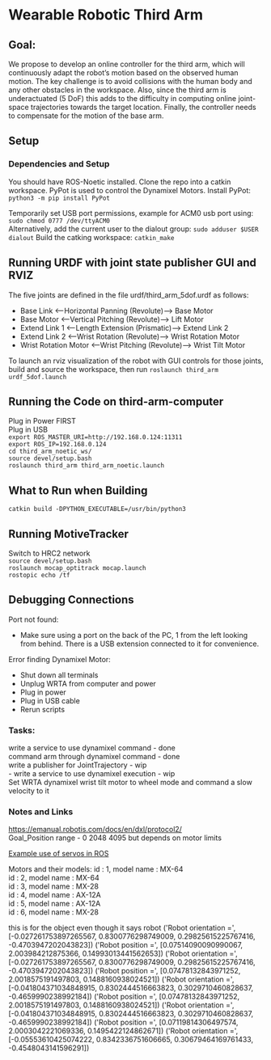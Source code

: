# Wearable Robotic Third Arm

## Goal:

We propose to develop an online controller for the third arm, which will continuously adapt the robot’s motion based on the 
observed human motion. The key challenge is to avoid collisions with the human body and any other obstacles in the workspace. Also, since the third arm is underactuated (5 DoF) this adds to the difficulty in computing online joint-space trajectories towards the target location. Finally, the controller needs to compensate for the motion of the base arm.

## Setup

### Dependencies and Setup
You should have ROS-Noetic installed. Clone the repo into a catkin workspace.
PyPot is used to control the Dynamixel Motors. Install PyPot: `python3 -m pip install PyPot`    
<!-- Install PyPot (Python 2.7): `pip install PyPot==3.3.1`   -->
Temporarily set USB port permissions, example for ACM0 usb port using: `sudo chmod 0777 /dev/ttyACM0`  
Alternatively, add the current user to the dialout group: `sudo adduser $USER dialout`
Build the catking workspace: `catkin_make`

## Running URDF with joint state publisher GUI and RVIZ
The five joints are defined in the file urdf/third_arm_5dof.urdf as follows:
* Base Link <--Horizontal Panning (Revolute)--> Base Motor
* Base Motor <--Vertical Pitching (Revolute)--> Lift Motor
* Extend Link 1 <--Length Extension (Prismatic)--> Extend Link 2
* Extend Link 2 <--Wrist Rotation (Revolute)--> Wrist Rotation Motor
* Wrist Rotation Motor <--Wrist Pitching (Revolute)--> Wrist Tilt Motor

To launch an rviz visualization of the robot with GUI controls for those joints, build and source the workspace, then run `roslaunch third_arm urdf_5dof.launch`

## Running the Code on third-arm-computer
Plug in Power FIRST  
Plug in USB  
`export ROS_MASTER_URI=http://192.168.0.124:11311`  
`export ROS_IP=192.168.0.124`  
`cd third_arm_noetic_ws/`  
`source devel/setup.bash`  
`roslaunch third_arm third_arm_noetic.launch`  

## What to Run when Building
`catkin build -DPYTHON_EXECUTABLE=/usr/bin/python3`  

## Running MotiveTracker
Switch to HRC2 network  
`source devel/setup.bash`  
`roslaunch mocap_optitrack mocap.launch`  
`rostopic echo /tf`  

## Debugging Connections

Port not found:
- Make sure using a port on the back of the PC, 1 from the left looking from behind. There is a USB extension connected to it for convenience.  

Error finding Dynamixel Motor:
- Shut down all terminals  
- Unplug WRTA from computer and power  
- Plug in power  
- Plug in USB cable  
- Rerun scripts  


### Tasks:

write a service to use dynamixel command - done  
command arm through dynamixel command - done  
write a publisher for JointTrajectory - wip  
	- write a service to use dynamixel execution - wip  
Set WRTA dynamixel wrist tilt motor to wheel mode and command a slow velocity to it

### Notes and Links

https://emanual.robotis.com/docs/en/dxl/protocol2/  
Goal_Position range - 0 2048 4095 but depends on motor limits  

[Example use of servos in ROS](https://www.theconstructsim.com/morpheus-chair-dynamixel-servos-with-robot-arm-ros-s4-ep-1/)

Motors and their models:
id : 1, model name : MX-64  
id : 2, model name : MX-64  
id : 3, model name : MX-28  
id : 4, model name : AX-12A  
id : 5, model name : AX-12A  
id : 6, model name : MX-28  

this is for the object even though it says robot
('Robot orientation =', [-0.027261753897265567, 0.8300776298749009, 0.29825615225767416, -0.4703947202043823])
('Robot position =', [0.07514090090990067, 2.003984212875366, 0.14993013441562653])
('Robot orientation =', [-0.027261753897265567, 0.8300776298749009, 0.29825615225767416, -0.4703947202043823])
('Robot position =', [0.07478132843971252, 2.0018575191497803, 0.1488160938024521])
('Robot orientation =', [-0.041804371034848915, 0.8302444516663823, 0.3029710460828637, -0.4659990238992184])
('Robot position =', [0.07478132843971252, 2.0018575191497803, 0.1488160938024521])
('Robot orientation =', [-0.041804371034848915, 0.8302444516663823, 0.3029710460828637, -0.4659990238992184])
('Robot position =', [0.07119814306497574, 2.0003042221069336, 0.1495422124862671])
('Robot orientation =', [-0.05553610425074222, 0.8342336751606665, 0.30679464169761433, -0.4548043141596291])
